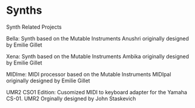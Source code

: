 # Synths
Synth Related Projects

Bella: Synth based on the Mutable Instruments Anushri originally designed by Emilie Gillet

Xena: Synth based on the Mutable Instruments Ambika originally designed by Emilie Gillet

MIDIme: MIDI processor based on the Mutable Instruments MIDIpal originally designed by Emilie Gillet

UMR2 CSO1 Edition: Cusomized MIDI to keyboard adapter for the Yamaha CS-01.  UMR2 Orginally designed by John Staskevich
